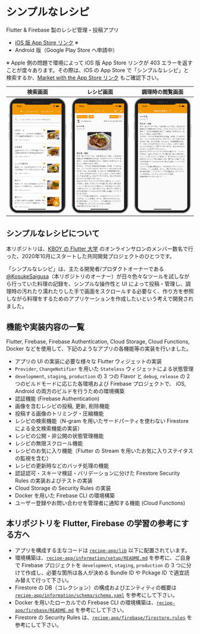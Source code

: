 # シンプルなレシピ

Flutter & Firebase 製のレシピ管理・投稿アプリ

* [iOS 版 App Store リンク](https://apps.apple.com/jp/app/%E3%82%B7%E3%83%B3%E3%83%97%E3%83%AB%E3%81%AA%E3%83%AC%E3%82%B7%E3%83%94/id1543341359?l=ja) ※
* Android 版（Google Play Store へ申請中）

※ Apple 側の問題で環境によって iOS 版 App Store リンクが 403 エラーを返すことが度々あります。その際は、iOS の App Store で「シンプルなレシピ」と検索するか、[Market with the App Store リンク](https://tools.applemediaservices.com/app/1543341359?country=jp) もご確認下さい。

| 検索画面 | レシピ画面 | 調理時の閲覧画面 |
| --- | --- | --- |
|![mock-top](./information/screenshots/mock-top.png "mock-top")|![mock-recipe](./information/screenshots/mock-recipe.png "mock-recipe")|![mock-recipe-detail](./information/screenshots/mock-recipe-detail.png "mock-recipe-detail")|

## シンプルなレシピについて

本リポジトリは、[KBOY の Flutter 大学](https://www.youtube.com/channel/UCReuARgZI-BFjioA8KBpjsw) のオンラインサロンのメンバー数名で行った、2020年10月にスタートした共同開発プロジェクトのひとつです。

「シンプルなレシピ」は、主たる開発者/プロダクトオーナーである [@KosukeSaigusa](https://github.com/KosukeSaigusa)（本リポジトリのオーナー）が日々色々なツールを試しながら行っていた料理の記録を、シンプルな操作性と UI によって投稿・管理し、調理時の汚れたり濡れたりした手で画面をスクロールする必要なく、作り方を参照しながら料理をするためのアプリケーションを作成したいという考えで開発されました。

## 機能や実装内容の一覧

Flutter, Firebase, Firebase Authentication, Cloud Storage, Cloud Functions, Docker などを使用して、下記のようなアプリの各機能等の実装を行いました。

* アプリの UI の実装に必要な様々な Flutter ウィジェットの実装
* `Provider`, `ChangeNotifier` を用いた `Stateless` ウィジェットによる状態管理
* `development`, `staging`, `production` の 3 つの Flavor と `debug`, `release` の 2 つのビルドモードに応じた各環境および Firebase プロジェクトで、 iOS, Android の両方のビルドを行うための環境構築
* 認証機能 (Firebase Authentication)
* 画像を含むレシピの投稿, 更新, 削除機能
* 投稿する画像のトリミング・圧縮機能
* レシピの検索機能（N-gram を用いたサードパーティを使わない Firestore による全文検索機能の実装）
* レシピの公開・非公開の状態管理機能
* レシピの無限スクロール機能
* レシピのお気に入り機能（Flutter の Stream を用いたお気に入りステイタスの監視を含む）
* レシピの更新時などのバッチ処理の機能
* 認証認可・スキーマ検証・バリデーションに分けた Firestore Security Rules の実装およびテストの実装
* Cloud Storage の Security Rules の実装
* Docker を用いた Firebase CLI の環境構築
* ユーザー登録やお問い合わせを管理者に通知する機能 (Cloud Functions)

## 本リポジトリを Flutter, Firebase の学習の参考にする方へ

* アプリを構成する主なコードは [`recipe-app/lib`](https://github.com/KosukeSaigusa/recipe-app/tree/main/lib) 以下に配置されています。
* 環境構築は、[`recipe-app/information/setup/README.md`](https://github.com/KosukeSaigusa/recipe-app/tree/main/information/setup) を参考に、ご自身で Firebase プロジェクトを `development`, `staging`, `production` の 3 つに分けて作成し、必要な箇所は各人が決める Bundle ID や Pckage ID で適宜読み替えて行って下さい。
* Firestore の DB（コレクション）の構成およびエンティティの概要は [`recipe-app/information/schema/schema.yaml`](https://github.com/KosukeSaigusa/recipe-app/blob/main/information/schema/schema.yaml) を参考にして下さい。
* Docker を用いたローカルでの Firebase CLI の環境構築は、[`recipe-app/firebase/README.md`](https://github.com/KosukeSaigusa/recipe-app/tree/main/firebase) を参考にして下さい。
* Firestore の Security Rules は、[`recipe-app/firebase/firestore.rules`](https://github.com/KosukeSaigusa/recipe-app/blob/main/firebase/firestore.rules) を参考にして下さい。